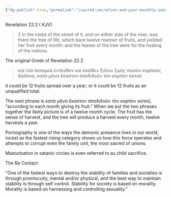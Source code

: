 ```yaml
---
{"dg-publish":true,"permalink":"/sacred-secretion-and-your-monthly-seed/"}
---
```


Revelation 22:2 ( KJV)

> 2 In the midst of the street of it, and on either side of the river, was there the tree of life, which bare twelve manner of fruits, and yielded her fruit every month: and the leaves of the tree were for the healing of the nations.

The original Greek of Revelation 22.2 

> καὶ τοῦ ποταμοῦ ἐντεῦθεν καὶ ἐκεῖθεν ξύλον ζωῆς ποιοῦν καρποὺς δώδεκα, κατὰ μῆνα ἕκαστον ἀποδιδοῦν τὸν καρπὸν αὐτοῦ


it could be 12 fruits spread over a year; or it could be 12 fruits as an unqualified total.

The next phrase is κατὰ μῆνα ἕκαστον ἀποδιδοῦν τὸν καρπὸν αὐτοῦ, “according to each month giving its fruit.” When we put the two phrases together the likely picture is of a twelve month cycle. The fruit has the sense of harvest, and the tree will produce a harvest every month, twelve harvests a year.


Pornography is one of the ways the demonic presence lives in our world, incest as the fastest rising category shows us how this force operates and attempts to corrupt even the family unit, the most sacred of unions. 

Masturbation in satanic circles is even referred to as child sacrifice.

The Ra Contact 




"One of the fastest ways to destroy the stability of families and societies is through promiscuity, mental and/or physical, and the best way to maintain stability is through self control. Stability for society is based on morality. Morality is based on harnessing and controlling sexuality."

